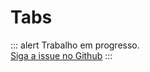 # Tabs

<p>

::: alert Trabalho em progresso.  
[Siga a issue no Github](https://github.com/vue-a11y/vue-a11y.com/issues/13)
:::

</p>
